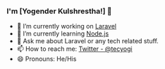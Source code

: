 <!--
**yogender-kulshrestha/yogender-kulshrestha** is a ✨ _special_ ✨ repository because its `README.md` (this file) appears on your GitHub profile.

Here are some ideas to get you started:

- 🔭 I’m currently working on ...
- 🌱 I’m currently learning ...
- 👯 I’m looking to collaborate on ...
- 🤔 I’m looking for help with ...
- 💬 Ask me about ...
- 📫 How to reach me: ...
- 😄 Pronouns: He/His
- ⚡ Fun fact: ...
-->
### I'm [Yogender Kulshrestha!] 👋

- 🔭 I’m currently working on [Laravel](http://laravel.com)
- 🌱 I’m currently learning [Node.js](https://nodejs.org)
- 💬 Ask me about Laravel or any tech related stuff.
- 📫 How to reach me: [Twitter - @tecyogi](https://twitter.com/tecyogi)
- 😄 Pronouns: He/His


